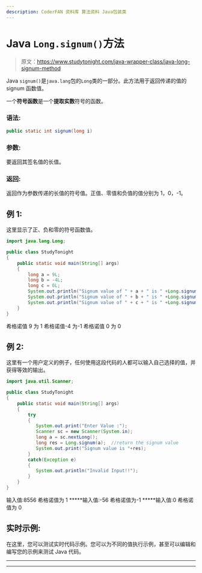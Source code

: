 ```yaml
---
description: CoderFAN 资料库 算法资料 Java包装类
---
```


# Java `Long.signum()`方法

> 原文：<https://www.studytonight.com/java-wrapper-class/java-long-signum-method>

Java `signum()`是`java.lang`包的`Long`类的一部分。此方法用于返回传递的值的 signum 函数值。

一个**符号函数**是一个**提取实数**符号的函数。

### 语法:

```java
public static int signum(long i)
```

### 参数:

要返回其签名值的长值。

### 返回:

返回作为参数传递的长值的符号值。正值、零值和负值的值分别为 1，0，-1。

## 例 1:

这里显示了正、负和零的符号函数值。

```java
import java.lang.Long;

public class StudyTonight
{  
    public static void main(String[] args) 
    {  
        long a = 9L;
        long b = -4L;
        long c = 0L;
        System.out.println("Signum value of " + a + " is " +Long.signum(a)); //signum value for positive number  
        System.out.println("Signum value of " + b + " is " +Long.signum(b)); //signum value for negative number
        System.out.println("Signum value of " + c + " is " +Long.signum(c)); // signum value for zero
    }  
} 
```

希格诺值 9 为 1
希格诺值-4 为-1
希格诺值 0 为 0

## 例 2:

这里有一个用户定义的例子，任何使用这段代码的人都可以输入自己选择的值，并获得等效的输出。

```java
import java.util.Scanner;  

public class StudyTonight
{  
    public static void main(String[] args)
    {  
        try
        {
           System.out.print("Enter Value :");       
           Scanner sc = new Scanner(System.in);  
           long a = sc.nextLong();  
           long res = Long.signum(a);  //return the signum value
           System.out.print("Signum value is "+res);
        }
        catch(Exception e)
        {
           System.out.println("Invalid Input!!");
        } 
    }  
}
```

输入值:8556
希格诺值为 1
*****输入值:-56
希格诺值为-1
*****输入值:0
希格诺值为 0

## 实时示例:

在这里，您可以测试实时代码示例。您可以为不同的值执行示例，甚至可以编辑和编写您的示例来测试 Java 代码。

* * *

* * *